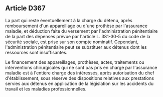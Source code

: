 Article D367
----
La part qui reste éventuellement à la charge du détenu, après remboursement d'un
appareillage ou d'une prothèse par l'assurance maladie, et déduction faite du
versement par l'administration pénitentiaire de la part des dépenses prévue par
l'article L. 381-30-5 du code de la sécurité sociale, est prise sur son compte
nominatif. Cependant, l'administration pénitentiaire peut se substituer aux
détenus dont les ressources sont insuffisantes.

Le financement des appareillages, prothèses, actes, traitements ou interventions
chirurgicales qui ne sont pas pris en charge par l'assurance maladie est à
l'entière charge des intéressés, après autorisation du chef d'établissement,
sous réserve des dispositions relatives aux prestations servies aux détenus en
application de la législation sur les accidents du travail et les maladies
professionnelles.
